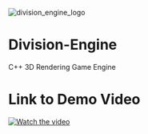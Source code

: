 ![division_engine_logo](https://user-images.githubusercontent.com/44447609/72690306-16a62680-3ae9-11ea-9689-dd65885dcadf.PNG)

# Division-Engine
 C++ 3D Rendering Game Engine
 
# Link to Demo Video
 [![Watch the video](https://imgur.com/a/QTDOKrk)](https://youtu.be/fRy93nIp7Ms)
